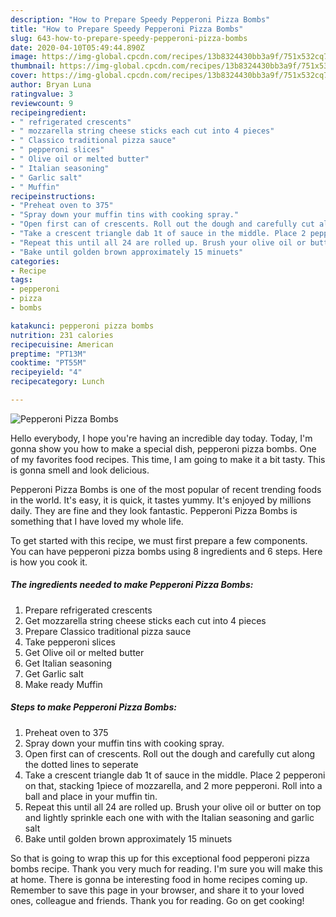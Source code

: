 ```yaml
---
description: "How to Prepare Speedy Pepperoni Pizza Bombs"
title: "How to Prepare Speedy Pepperoni Pizza Bombs"
slug: 643-how-to-prepare-speedy-pepperoni-pizza-bombs
date: 2020-04-10T05:49:44.890Z
image: https://img-global.cpcdn.com/recipes/13b8324430bb3a9f/751x532cq70/pepperoni-pizza-bombs-recipe-main-photo.jpg
thumbnail: https://img-global.cpcdn.com/recipes/13b8324430bb3a9f/751x532cq70/pepperoni-pizza-bombs-recipe-main-photo.jpg
cover: https://img-global.cpcdn.com/recipes/13b8324430bb3a9f/751x532cq70/pepperoni-pizza-bombs-recipe-main-photo.jpg
author: Bryan Luna
ratingvalue: 3
reviewcount: 9
recipeingredient:
- " refrigerated crescents"
- " mozzarella string cheese sticks each cut into 4 pieces"
- " Classico traditional pizza sauce"
- " pepperoni slices"
- " Olive oil or melted butter"
- " Italian seasoning"
- " Garlic salt"
- " Muffin"
recipeinstructions:
- "Preheat oven to 375"
- "Spray down your muffin tins with cooking spray."
- "Open first can of crescents. Roll out the dough and carefully cut along the dotted lines to seperate"
- "Take a crescent triangle dab 1t of sauce in the middle. Place 2 pepperoni on that, stacking 1piece of mozzarella, and 2 more pepperoni. Roll into a ball and place in your muffin tin."
- "Repeat this until all 24 are rolled up. Brush your olive oil or butter on top and lightly sprinkle each one with with the Italian seasoning and garlic salt"
- "Bake until golden brown approximately 15 minuets"
categories:
- Recipe
tags:
- pepperoni
- pizza
- bombs

katakunci: pepperoni pizza bombs 
nutrition: 231 calories
recipecuisine: American
preptime: "PT13M"
cooktime: "PT55M"
recipeyield: "4"
recipecategory: Lunch

---
```



![Pepperoni Pizza Bombs](https://img-global.cpcdn.com/recipes/13b8324430bb3a9f/751x532cq70/pepperoni-pizza-bombs-recipe-main-photo.jpg)

Hello everybody, I hope you're having an incredible day today. Today, I'm gonna show you how to make a special dish, pepperoni pizza bombs. One of my favorites food recipes. This time, I am going to make it a bit tasty. This is gonna smell and look delicious.



Pepperoni Pizza Bombs is one of the most popular of recent trending foods in the world. It's easy, it is quick, it tastes yummy. It's enjoyed by millions daily. They are fine and they look fantastic. Pepperoni Pizza Bombs is something that I have loved my whole life.


To get started with this recipe, we must first prepare a few components. You can have pepperoni pizza bombs using 8 ingredients and 6 steps. Here is how you cook it.

<!--inarticleads1-->

##### The ingredients needed to make Pepperoni Pizza Bombs:

1. Prepare  refrigerated crescents
1. Get  mozzarella string cheese sticks each cut into 4 pieces
1. Prepare  Classico traditional pizza sauce
1. Take  pepperoni slices
1. Get  Olive oil or melted butter
1. Get  Italian seasoning
1. Get  Garlic salt
1. Make ready  Muffin




<!--inarticleads2-->

##### Steps to make Pepperoni Pizza Bombs:

1. Preheat oven to 375
1. Spray down your muffin tins with cooking spray.
1. Open first can of crescents. Roll out the dough and carefully cut along the dotted lines to seperate
1. Take a crescent triangle dab 1t of sauce in the middle. Place 2 pepperoni on that, stacking 1piece of mozzarella, and 2 more pepperoni. Roll into a ball and place in your muffin tin.
1. Repeat this until all 24 are rolled up. Brush your olive oil or butter on top and lightly sprinkle each one with with the Italian seasoning and garlic salt
1. Bake until golden brown approximately 15 minuets




So that is going to wrap this up for this exceptional food pepperoni pizza bombs recipe. Thank you very much for reading. I'm sure you will make this at home. There is gonna be interesting food in home recipes coming up. Remember to save this page in your browser, and share it to your loved ones, colleague and friends. Thank you for reading. Go on get cooking!
